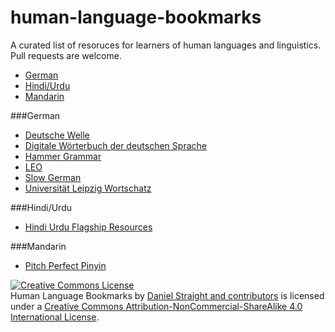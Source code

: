 # human-language-bookmarks
A curated list of resoruces for learners of human languages and linguistics. Pull requests are welcome.

- [German](#german)
- [Hindi/Urdu](#hindiurdu)
- [Mandarin](#mandarin)

###German

- [Deutsche Welle](http://www.dw.de/learn-german/s-2469)
- [Digitale Wörterbuch der deutschen Sprache](http://dwds.de/)
- [Hammer Grammar](https://www.youtube.com/playlist?list=PL2fCGQa2PY7CDJkKsRiYNC-7XxiU4I10f)
- [LEO](http://www.leo.org/ende/index_de.html)
- [Slow German](http://slowgerman.com/)
- [Universität Leipzig Wortschatz](http://wortschatz.uni-leipzig.de/)

###Hindi/Urdu

- [Hindi Urdu Flagship Resources](http://hindiurduflagship.org/resources/learning-teaching/glossaries-alive/)

###Mandarin

- [Pitch Perfect Pinyin](http://www.laits.utexas.edu/ppp/)

<a rel="license" href="http://creativecommons.org/licenses/by-nc-sa/4.0/"><img alt="Creative Commons License" style="border-width:0" src="https://i.creativecommons.org/l/by-nc-sa/4.0/88x31.png" /></a><br /><span xmlns:dct="http://purl.org/dc/terms/" href="http://purl.org/dc/dcmitype/Text" property="dct:title" rel="dct:type">Human Language Bookmarks</span> by <a xmlns:cc="http://creativecommons.org/ns#" href="https://github.com/dbstraight/human-language-bookmarks" property="cc:attributionName" rel="cc:attributionURL">Daniel Straight and contributors</a> is licensed under a <a rel="license" href="http://creativecommons.org/licenses/by-nc-sa/4.0/">Creative Commons Attribution-NonCommercial-ShareAlike 4.0 International License</a>.
